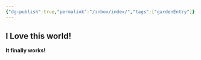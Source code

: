 ```yaml
---
{"dg-publish":true,"permalink":"/inbox/index/","tags":["gardenEntry"]}
---
```


## I Love this world!

**It finally works!**